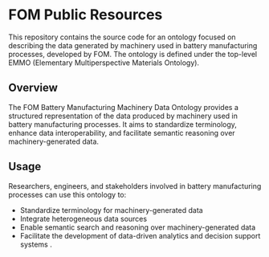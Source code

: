 # FOM Public Resources
This repository contains the source code for an ontology focused on describing the data generated by machinery used in battery manufacturing processes, developed by FOM. The ontology is defined under the top-level EMMO (Elementary Multiperspective Materials Ontology).

## Overview
The FOM Battery Manufacturing Machinery Data Ontology provides a structured representation of the data produced by machinery used in battery manufacturing processes. It aims to standardize terminology, enhance data interoperability, and facilitate semantic reasoning over machinery-generated data.

## Usage
Researchers, engineers, and stakeholders involved in battery manufacturing processes can use this ontology to:

- Standardize terminology for machinery-generated data  
- Integrate heterogeneous data sources  
- Enable semantic search and reasoning over machinery-generated data  
- Facilitate the development of data-driven analytics and decision support systems .
